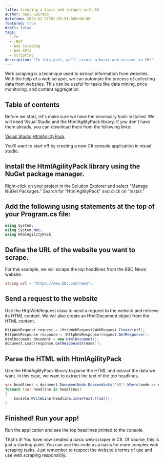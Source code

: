 ```yaml
---
title: Creating a basic web scraper with C#
author: Raul Guirado
datetime: 2023-02-21T02:05:51.000+00:00
featured: true
draft: false
tags:
  - C#
  - .NET
  - Web Scraping
  - Web APIs
  - Scripting
description: "In this post, we'll create a basic web scraper in C#!"
---
```


Web scraping is a technique used to extract information from websites. With the help of a web scraper, we can automate the process of collecting data from websites. This can be useful for tasks like data mining, price monitoring, and content aggregation

## Table of contents

Before we start, let's make sure we have the necessary tools installed. We will need Visual Studio and the HtmlAgilityPack library. If you don't have them already, you can download them from the following links:

[Visual Studio](https://visualstudio.microsoft.com/downloads/)
[HtmlAgilityPack](https://html-agility-pack.net/)

You'll want to start off by creating a new C# console application in visual studio.

## Install the HtmlAgilityPack library using the NuGet package manager.

Right-click on your project in the Solution Explorer and select "Manage NuGet Packages." Search for "HtmlAgilityPack" and click on "Install."

## Add the following using statements at the top of your Program.cs file:

```csharp
using System;
using System.Net;
using HtmlAgilityPack;
```

## Define the URL of the website you want to scrape.

For this example, we will scrape the top headlines from the BBC News website.

```csharp
string url = "https://www.bbc.com/news";
```

## Send a request to the website

Use the HttpWebRequest class to send a request to the website and retrieve its HTML content. We will also create an HtmlDocument object from the HTML content.

```csharp
HttpWebRequest request = (HttpWebRequest)WebRequest.Create(url);
HttpWebResponse response = (HttpWebResponse)request.GetResponse();
HtmlDocument document = new HtmlDocument();
document.Load(response.GetResponseStream());
```

## Parse the HTML with HtmlAgilityPack

Use the HtmlAgilityPack library to parse the HTML and extract the data we want. In this case, we want to extract the text of the top headlines.

```csharp
var headlines = document.DocumentNode.Descendants("h3").Where(node => node.GetAttributeValue("class", "").Contains("gs-c-promo-heading__title")).ToList();
foreach (var headline in headlines)
{
    Console.WriteLine(headline.InnerText.Trim());
}
```

## Finished! Run your app!

Run the application and see the top headlines printed to the console.

That's it! You have now created a basic web scraper in C#. Of course, this is just a starting point. You can use this code as a basis for more complex web scraping tasks. Just remember to respect the website's terms of use and use web scraping responsibly.
